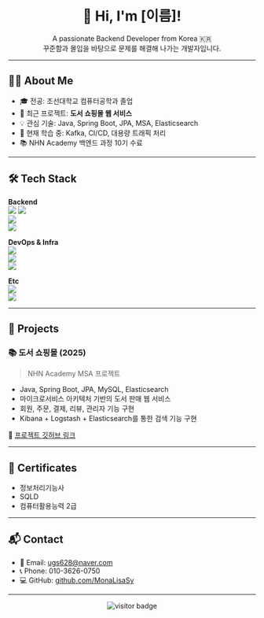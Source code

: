 <h1 align="center">👋 Hi, I'm [이름]!</h1>

<p align="center">
  A passionate Backend Developer from Korea 🇰🇷 <br/>
  꾸준함과 몰입을 바탕으로 문제를 해결해 나가는 개발자입니다.
</p>

---

## 👨‍💻 About Me

- 🎓 전공: 조선대학교 컴퓨터공학과 졸업  
- 🔭 최근 프로젝트: **도서 쇼핑몰 웹 서비스**  
- 💡 관심 기술: Java, Spring Boot, JPA, MSA, Elasticsearch  
- 🌱 현재 학습 중: Kafka, CI/CD, 대용량 트래픽 처리  
- 📚 NHN Academy 백엔드 과정 10기 수료  

---

## 🛠️ Tech Stack

**Backend**  
<img src="https://img.shields.io/badge/Java-007396?style=flat-square&logo=java&logoColor=white"/> 
<img src="https://img.shields.io/badge/Spring Boot-6DB33F?style=flat-square&logo=springboot&logoColor=white"/>  
<img src="https://img.shields.io/badge/JPA-59666C?style=flat-square"/>  
<img src="https://img.shields.io/badge/MySQL-4479A1?style=flat-square&logo=mysql&logoColor=white"/>

**DevOps & Infra**  
<img src="https://img.shields.io/badge/AWS-232F3E?style=flat-square&logo=amazonaws&logoColor=white"/>  
<img src="https://img.shields.io/badge/Docker-2496ED?style=flat-square&logo=docker&logoColor=white"/>  
<img src="https://img.shields.io/badge/Nginx-009639?style=flat-square&logo=nginx&logoColor=white"/>  

**Etc**  
<img src="https://img.shields.io/badge/Git-F05032?style=flat-square&logo=git&logoColor=white"/>  
<img src="https://img.shields.io/badge/IntelliJ IDEA-000000?style=flat-square&logo=intellijidea&logoColor=white"/>

---

## 🧩 Projects

### 📚 도서 쇼핑몰 (2025)  
> NHN Academy MSA 프로젝트  
- Java, Spring Boot, JPA, MySQL, Elasticsearch  
- 마이크로서비스 아키텍처 기반의 도서 판매 웹 서비스  
- 회원, 주문, 결제, 리뷰, 관리자 기능 구현  
- Kibana + Logstash + Elasticsearch를 통한 검색 기능 구현  

🔗 [프로젝트 깃허브 링크](https://github.com/본인프로젝트URL)

---

## 📜 Certificates

- 정보처리기능사  
- SQLD  
- 컴퓨터활용능력 2급  

---

## 📬 Contact

- 📧 Email: ugs628@naver.com  
- 📞 Phone: 010-3626-0750  
- 💻 GitHub: [github.com/MonaLisaSy](https://github.com/MonaLisaSy)

---

<!-- 방문자 수 -->
<p align="center">
  <img src="https://komarev.com/ghpvc/?username=MonaLisaSy&label=Visitors&color=0e75b6&style=flat" alt="visitor badge"/>
</p>
